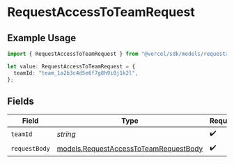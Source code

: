 # RequestAccessToTeamRequest

## Example Usage

```typescript
import { RequestAccessToTeamRequest } from "@vercel/sdk/models/requestaccesstoteamop.js";

let value: RequestAccessToTeamRequest = {
  teamId: "team_1a2b3c4d5e6f7g8h9i0j1k2l",
};
```

## Fields

| Field                                                                                | Type                                                                                 | Required                                                                             | Description                                                                          | Example                                                                              |
| ------------------------------------------------------------------------------------ | ------------------------------------------------------------------------------------ | ------------------------------------------------------------------------------------ | ------------------------------------------------------------------------------------ | ------------------------------------------------------------------------------------ |
| `teamId`                                                                             | *string*                                                                             | :heavy_check_mark:                                                                   | N/A                                                                                  | team_1a2b3c4d5e6f7g8h9i0j1k2l                                                        |
| `requestBody`                                                                        | [models.RequestAccessToTeamRequestBody](../models/requestaccesstoteamrequestbody.md) | :heavy_check_mark:                                                                   | N/A                                                                                  |                                                                                      |